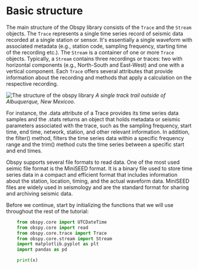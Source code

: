 # Basic structure

The main structure of the Obspy library consists of the `Trace` and the `Stream` objects. The `Trace` represents a single time series record of seismic data recorded at a single station or sensor. It's essentially a single waveform with associated metadata (e.g., station code, sampling frequency, starting time of the recording etc.). The `Stream` is a container of one or more `Trace` objects. Typically, a `Stream` contains three recordings or traces: two with horizontal components (e.g., North-South and East-West) and one with a vertical component. Each `Trace` offers several attributes that provide information about the recording and methods that apply a calculation on the respective recording. 

![The structure of the obspy library](obspy-structure.png)
*A single track trail outside of Albuquerque, New Mexicoo.*

 For instance, the .data attribute of a Trace provides its time series data samples and the .stats returns an object that holds metadata or seismic parameters associated with the trace, such as the sampling frequency, start time, end time, network, station, and other relevant information. In addition, the filter() method, filters the time series data within a specific frequency range and the trim() method cuts the time series between a specific start and end times.

Obspy supports several file formats to read data. One of the most used seimic file format is the MiniSEED format. It is a binary file used to store time series data in a compact and efficient format that includes information about the station, location, timing, and the actual waveform data. MiniSEED files are widely used in seismology and are the standard format for sharing and archiving seismic data.

Before we continue, start by initializing the functions that we will use throughout the rest of the tutorial: 

```py
    from obspy.core import UTCDateTime
    from obspy.core import read
    from obspy.core.trace import Trace
    from obspy.core.stream import Stream
    import matplotlib.pyplot as plt
    import pandas as pd

    print(x)
